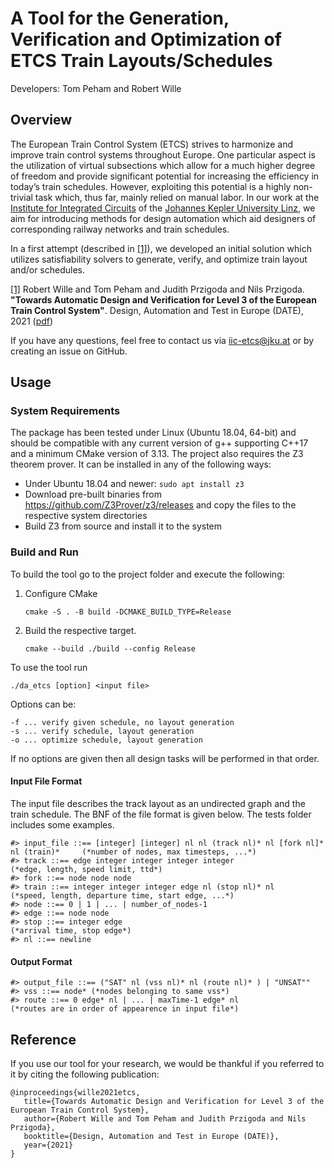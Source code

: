 # A Tool for the Generation, Verification and Optimization of ETCS Train Layouts/Schedules

Developers: Tom Peham and Robert Wille
## Overview

The European Train Control System (ETCS) strives to harmonize and improve train control systems throughout Europe. One particular aspect is the utilization of virtual subsections which allow for a much higher degree of freedom and provide significant potential for increasing the efficiency in today’s train schedules. However, exploiting this potential is a highly non-trivial task which, thus far, mainly relied on manual labor. In our work at the [Institute for Integrated Circuits](http://iic.jku.at/eda/) of the [Johannes Kepler University Linz](https://jku.at), we aim for introducing methods for design automation which aid designers of corresponding railway networks and train schedules.

In a first attempt (described in [[1]](https://iic.jku.at/files/eda/2021_date_automatic_design_verification_level3_etcs.pdf)), we developed an initial solution which utilizes satisfiability solvers to generate, verify, and optimize train layout and/or schedules. 

[[1]](https://iic.jku.at/files/eda/2021_date_automatic_design_verification_level3_etcs.pdf) Robert Wille and Tom Peham and Judith Przigoda and Nils Przigoda. **"Towards Automatic Design and Verification for Level 3 of the European Train Control System"**. Design, Automation and Test in Europe (DATE), 2021 ([pdf]( https://iic.jku.at/files/eda/2021_date_automatic_design_verification_level3_etcs.pdf))

If you have any questions, feel free to contact us via iic-etcs@jku.at or by creating an issue on GitHub.

## Usage

### System Requirements 

The package has been tested under Linux (Ubuntu 18.04, 64-bit) and should be compatible with any current version of g++ supporting C++17 and a minimum CMake version of 3.13.
The project also requires the Z3 theorem prover. It can be installed in any of the following ways:
- Under Ubuntu 18.04 and newer: `sudo apt install z3`
- Download pre-built binaries from https://github.com/Z3Prover/z3/releases and copy the files to the respective system directories
- Build Z3 from source and install it to the system

### Build and Run 

To build the tool go to the project folder and execute the following:

1) Configure CMake
    ```commandline
    cmake -S . -B build -DCMAKE_BUILD_TYPE=Release

2) Build the respective target.
    ```commandline
   cmake --build ./build --config Release
   ```

To use the tool run 

    ./da_etcs [option] <input file>

Options can be:
    
    -f ... verify given schedule, no layout generation
    -s ... verify schedule, layout generation
    -o ... optimize schedule, layout generation

If no options are given then all design tasks will be performed in that order.

#### Input File Format
 
The input file describes the track layout as an undirected graph and the train schedule. The BNF of the file format is given below. The tests folder includes some examples.
```
#> input_file ::== [integer] [integer] nl nl (track nl)* nl [fork nl]* nl (train)*     (*number of nodes, max timesteps, ...*)
#> track ::== edge integer integer integer integer                                     (*edge, length, speed limit, ttd*)
#> fork ::== node node node
#> train ::== integer integer integer edge nl (stop nl)* nl                             (*speed, length, departure time, start edge, ...*)
#> node ::== 0 | 1 | ... | number_of_nodes-1
#> edge ::== node node
#> stop ::== integer edge                                                               (*arrival time, stop edge*)
#> nl ::== newline
```

#### Output Format
```
#> output_file ::== ("SAT" nl (vss nl)* nl (route nl)* ) | "UNSAT""
#> vss ::== node* (*nodes belonging to same vss*)
#> route ::== 0 edge* nl | ... | maxTime-1 edge* nl                                      (*routes are in order of appearence in input file*)
```
## Reference

If you use our tool for your research, we would be thankful if you referred to it
by citing the following publication: 
````
@inproceedings{wille2021etcs,
   title={Towards Automatic Design and Verification for Level 3 of the European Train Control System},
   author={Robert Wille and Tom Peham and Judith Przigoda and Nils Przigoda},
   booktitle={Design, Automation and Test in Europe (DATE)},
   year={2021}
}
````
